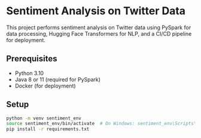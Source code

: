 # Sentiment Analysis on Twitter Data

   This project performs sentiment analysis on Twitter data using PySpark for data processing, Hugging Face Transformers for NLP, and a CI/CD pipeline for deployment.

   ## Prerequisites
   - Python 3.10
   - Java 8 or 11 (required for PySpark)
   - Docker (for deployment)

   ## Setup
   ```bash
   python -m venv sentiment_env
   source sentiment_env/bin/activate  # On Windows: sentiment_env\Scripts\activate
   pip install -r requirements.txt
